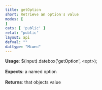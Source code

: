 ```yaml
---
title: getOption
short: Retrieve an option's value
modes: [
]
cats: [ 'public' ]
relat: "public"
layout: api
defval: ""
dattype: "Mixed"
---
```


<b>Usage</b>: $(input).datebox('getOption', &lt;opt>);<br><br><b>Expects</b>: a named option<br><br><b>Returns</b>: that objects value
